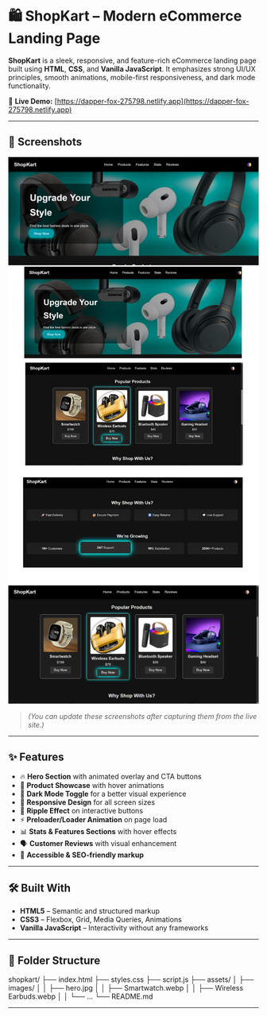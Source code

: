 # 🛍️ ShopKart – Modern eCommerce Landing Page

**ShopKart** is a sleek, responsive, and feature-rich eCommerce landing page built using **HTML**, **CSS**, and **Vanilla JavaScript**. It emphasizes strong UI/UX principles, smooth animations, mobile-first responsiveness, and dark mode functionality.

🔗 **Live Demo:** [https://dapper-fox-275798.netlify.app](https://dapper-fox-275798.netlify.app)

---

## 📸 Screenshots

![ShopKart Hero Section](https://github.com/Turja1347/ShopKart/blob/10aff4a3f7f32b94012600577c253f76de14ac14/Screenshot%202025-06-19%20171226.png)
![ShopKart Product Grid](https://github.com/Turja1347/ShopKart/blob/c21e0a36a71a24de74ad5e6a846a326e7fb0980a/grid.jpg)
![ShopKart Dark Mode](https://github.com/Turja1347/ShopKart/blob/c21e0a36a71a24de74ad5e6a846a326e7fb0980a/Screenshot%202025-06-19%20171247.png)

> *(You can update these screenshots after capturing them from the live site.)*

---

## ✨ Features

- 🔥 **Hero Section** with animated overlay and CTA buttons
- 🛒 **Product Showcase** with hover animations
- 🌙 **Dark Mode Toggle** for a better visual experience
- 📱 **Responsive Design** for all screen sizes
- 🌊 **Ripple Effect** on interactive buttons
- ⚡ **Preloader/Loader Animation** on page load
- 📊 **Stats & Features Sections** with hover effects
- 🗣️ **Customer Reviews** with visual enhancement
- 🎯 **Accessible & SEO-friendly markup**

---

## 🛠️ Built With

- **HTML5** – Semantic and structured markup
- **CSS3** – Flexbox, Grid, Media Queries, Animations
- **Vanilla JavaScript** – Interactivity without any frameworks

---

## 🧩 Folder Structure
shopkart/
├── index.html
├── styles.css
├── script.js
├── assets/
│ ├── images/
│ │ ├── hero.jpg
│ │ ├── Smartwatch.webp
│ │ ├── Wireless Earbuds.webp
│ │ └── ...
└── README.md

---


